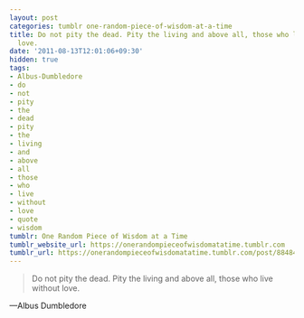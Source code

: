 ```yaml
---
layout: post
categories: tumblr one-random-piece-of-wisdom-at-a-time
title: Do not pity the dead. Pity the living and above all, those who live without
  love.
date: '2011-08-13T12:01:06+09:30'
hidden: true
tags:
- Albus-Dumbledore
- do
- not
- pity
- the
- dead
- pity
- the
- living
- and
- above
- all
- those
- who
- live
- without
- love
- quote
- wisdom
tumblr: One Random Piece of Wisdom at a Time
tumblr_website_url: https://onerandompieceofwisdomatatime.tumblr.com
tumblr_url: https://onerandompieceofwisdomatatime.tumblr.com/post/8848447660/do-not-pity-the-dead-pity-the-living-and-above
---
```

> Do not pity the dead. Pity the living and above all, those who live without love.

—Albus Dumbledore
